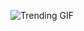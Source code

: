 ![Trending GIF](https://media1.giphy.com/media/v1.Y2lkPThiYjIxNzcyMHV3ODd2YmVvNWZyZjU4aXRrbTUzbW1jM29lcjF5ems0NnR4M3k3NSZlcD12MV9naWZzX3NlYXJjaCZjdD1n/CuuSHzuc0O166MRfjt/giphy.gif)
